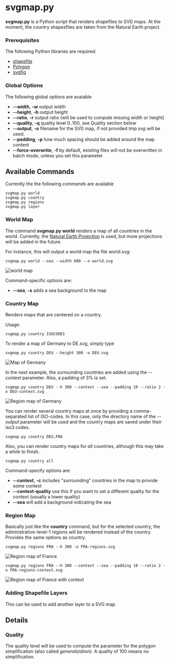 svgmap.py
=====

**svgmap.py** is a Python script that renders shapefiles to SVG maps. At the moment, the country shapesfiles are taken from the Natural Earth project.

### Prerequisites

The following Python libraries are required:

* [shapefile](http://packages.python.org/Python%20Shapefile%20Library/)
* [Polygon](http://pypi.python.org/pypi/Polygon/1.17)
* [svgfig](http://code.google.com/p/svgfig/)

### Global Options

The following global options are avaiable

* **--width**, **-w** output width
* **--height**, **-h** output height
* **--ratio**, **-r** output ratio (will be used to compute missing width or height)
* **--quality**, **-q** quality level 0..100, see Quality section below
* **--output**, **-o** filename for the SVG map, if not provided *tmp.svg* will be used.
* **--padding**, **-p** how much spacing should be added around the map content
* **--force-overwrite**, **-f** by default, existing files will not be overwritten in batch mode, unless you set this parameter


## Available Commands

Currently the the following *commands* are available

	svgmap.py world
	svgmap.py country
	svgmap.py regions
	svgmap.py layer

### World Map

The command **svgmap.py world** renders a map of all countries in the world. Currently, the [Natural Earth Projection](http://www.shadedrelief.com/NE_proj/)  is used, but more projections will be added in the future. 

For instance, this will output a world map the file world.svg:

	svgmap.py world --sea --width 600 --o world.svg

![world map](https://github.com/gka/svgmap/raw/master/svgmap.py/doc/world.svg.png)

Command-specific options are:

* **--sea**, **-s** adds a sea background to the map

### Country Map

Renders maps that are centered on a country.

Usage:

	svgmap.py country ISOCODES

To render a map of Germany to DE.svg, simply type

	svgmap.py country DEU --height 300 -o DEU.svg

![Map of Germany](https://github.com/gka/svgmap/raw/master/svgmap.py/doc/DEU.svg.png)

In the next example, the surrounding countries are added using the *--context* parameter. Also, a padding of 3% is set.

	svgmap.py country DEU --h 300 --context --sea --padding 10 --ratio 2 -o DEU-context.svg

![Region map of Germany](https://github.com/gka/svgmap/raw/master/svgmap.py/doc/DEU-context.svg.png)

You can render several country maps at once by providing a comma-separated list of ISO-codes. In this case, only the directory name of the *--output* parameter will be used and the country maps are saved under their iso3 codes. 

	svgmap.py country DEU,FRA

Also, you can render country maps for *all* countries, although this may take a while to finish.

	svgmap.py country all

Command-specify options are:

* **--context**, **-c** includes "surrounding" countries in the map to provide some context
* **--context-quality** use this if you want to set a different quality for the context (usually a lower quality)
* **--sea** will add a background indicating the sea

### Region Map

Basically just like the **country** command, but for the selected country, the administrative-level-1 regions will be rendered instead of the country. Provides the same options as country.

	svgmap.py regions FRA --h 300 -o FRA-regions.svg

![Region map of France](https://github.com/gka/svgmap/raw/master/svgmap.py/doc/FRA-regions.svg)

	svgmap.py regions FRA --h 300 --context --sea --padding 10 --ratio 2 -o FRA-regions-context.svg

![Region map of France with context](https://github.com/gka/svgmap/raw/master/svgmap.py/doc/FRA-regions-context.svg)


### Adding Shapefile Layers

This can be used to add another layer to a SVG map. 

## Details 

### Quality

The quality level will be used to compute the parameter for the polygon simplification (also called *generalization*). A quality of 100 means no simplification.

